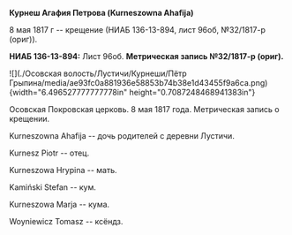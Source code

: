 **Курнеш Агафия Петрова (Kurneszowna Ahafija)**

8 мая 1817 г -- крещение (НИАБ 136-13-894, лист 96об, №32/1817-р
(ориг)).

**НИАБ 136-13-894:** Лист 96об. **Метрическая запись №32/1817-р
(ориг).**

![](./Осовская волость/Лустичи/Курнеши/Пётр Грыпина/media/ae93fc0a881936e58853b74b38e1d43455f9a6ca.png){width="6.496527777777778in"
height="0.7087248468941383in"}

Осовская Покровская церковь. 8 мая 1817 года. Метрическая запись о
крещении.

Kurneszowna Ahafija -- дочь родителей с деревни Лустичи.

Kurnesz Piotr -- отец.

Kurneszowa Hrypina -- мать.

Kamiński Stefan -- кум.

Kurneszowa Marja -- кума.

Woyniewicz Tomasz -- ксёндз.
